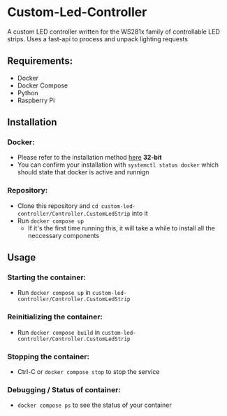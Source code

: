 # Custom-Led-Controller

A custom LED controller written for the WS281x family of controllable LED strips. Uses a fast-api to process and unpack lighting requests

## Requirements:

- Docker
- Docker Compose
- Python
- Raspberry Pi

## Installation

### Docker:

- Please refer to the installation method [here](https://docs.docker.com/engine/install/raspberry-pi-os/#next-steps) **32-bit**
- You can confirm your installation with `systemctl status docker` which should state that docker is active and runnign

### Repository:

- Clone this repository and `cd custom-led-controller/Controller.CustomLedStrip` into it
- Run `docker compose up`
  - If it's the first time running this, it will take a while to install all the neccessary components

## Usage

### Starting the container:

- Run `docker compose up` in `custom-led-controller/Controller.CustomLedStrip`

### Reinitializing the container:

- Run `docker compose build` in `custom-led-controller/Controller.CustomLedStrip`

### Stopping the container:

- Ctrl-C or `docker compose stop` to stop the service

### Debugging / Status of container:

- `docker compose ps` to see the status of your container
